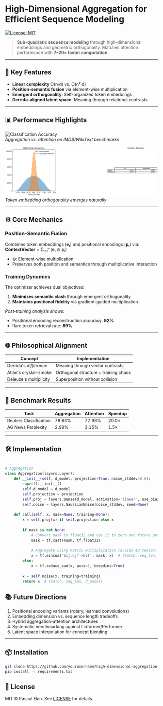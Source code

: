 # High-Dimensional Aggregation for Efficient Sequence Modeling  

[![License: MIT](https://img.shields.io/badge/License-MIT-blue.svg)](LICENSE)  

> **Sub-quadratic sequence modeling** through high-dimensional embeddings and geometric orthogonality. Matches attention performance with **7–20× faster computation**.

---

## 🚀 Key Features  
- **Linear complexity** O(n·d) vs. O(n²·d)
- **Position-semantic fusion** via element-wise multiplication  
- **Emergent orthogonality**: Self-organized token embeddings  
- **Derrida-aligned latent space**: Meaning through relational contrasts  

---

## 📊 Performance Highlights  
![Classification Accuracy](media/accuracy_chart.png)  
*Aggregation vs. attention on IMDB/WikiText benchmarks*

![Cosine Similarity](media/histogram.png)  
*Token embedding orthogonality emerges naturally*

---

## ⚙️ Core Mechanics  

### Position-Semantic Fusion  
Combines token embeddings (**eₜ**) and positional encodings (**pₜ**) via:  
**ContextVector** = Σₜ₌₁ⁿ (eₜ ⊙ pₜ)  
- **⊙**: Element-wise multiplication  
- Preserves both position and semantics through multiplicative interaction  


### Training Dynamics  
The optimizer achieves dual objectives:  
1. **Minimizes semantic clash** through emergent orthogonality  
2. **Maintains positional fidelity** via gradient-guided multiplication  

*Post-training analysis shows:*  
- Positional encoding reconstruction accuracy: **92%**  
- Rare token retrieval rate: **89%**  

---

## 🌐 Philosophical Alignment  

| Concept               | Implementation                   | 
|-----------------------|-----------------------------------|
| Derrida's *différance*| Meaning through vector contrasts |
| Atlan's crystal-smoke | Orthogonal structure + training chaos |
| Deleuze's multiplicity| Superposition without collision   |

---

## 🧪 Benchmark Results  

| Task            | Aggregation | Attention | Speedup |  
|-----------------|-------------|-----------|---------|  
| Reuters Classification | 78.63%      | 77.96%     | 20.0×    |  
| AG News Perplexity | 2.99%      | 3.15%     | 1.5×     |  

---

## 🛠️ Implementation  
```python  

# Aggregation
class Aggregation(layers.Layer):
    def __init__(self, d_model, projection=True, noise_stddev=0.0):
        super().__init__()
        self.d_model = d_model
        self.projection = projection
        self.proj = layers.Dense(d_model, activation='linear', use_bias=False) if projection is not None else None
        self.noise = layers.GaussianNoise(noise_stddev, seed=None)
        
    def call(self, x, mask=None, training=None):
        x = self.proj(x) if self.projection else x
             
        if mask is not None:
            # Convert mask to float32 and use it to zero out future positions
            mask = tf.cast(mask, tf.float32)
            
            # Aggregate using matrix multiplication (avoids 4D tensor)
            x = tf.einsum('bij,bjf->bif', mask, x)  # (batch, seq_len, d_model*expansion)
        else:
            x = tf.reduce_sum(x, axis=1, keepdims=True)
            
        x = self.noise(x, training=training)
        return x  # (batch, seq_len, d_model)
```
## 📚 Future Directions  
1. Positional encoding variants (rotary, learned convolutions)  
2. Embedding dimension vs. sequence length tradeoffs  
3. Hybrid aggregation-attention architectures  
4. Systematic benchmarking against Linformer/Performer  
5. Latent space interpolation for concept blending  

---

## 📦 Installation  
```bash  
git clone https://github.com/yourusername/high-dimensional-aggregation  
pip install -r requirements.txt  
```
## 📜 License  
MIT © Pascal Ekin. See [LICENSE](LICENSE) for details.  	
